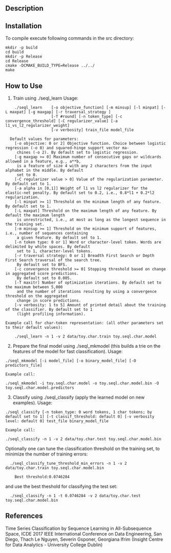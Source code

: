 ## Description



## Installation

To compile execute following commands in the src directory:

```
mkdir -p build
cd build
mkdir -p Release
cd Release
cmake -DCMAKE_BUILD_TYPE=Release ../../
make
```


## How to Use



1. Train using ./seql_learn
  Usage:
```
    ./seql_learn    [-o objective_function] [-m minsup] [-l minpat] [-L maxpat] [-g maxgap] [-r traversal_strategy ]
                    [-T #round] [-n token_type] [-c convergence_threshold] [-C regularizer_value] [-a l1_vs_l2_regularizer_weight]
                    [-v verbosity] train_file model_file

  Default values for parameters:
    [-o objective: 0 or 2] Objective function. Choice between logistic regression (-o 0) and squared-hinge support vector ma-
     chines (-o 2). By default set to logistic regression.
    [-g maxgap >= 0] Maximum number of consecutive gaps or wildcards allowed in a feature, e.g., a**b,
     is a feature of size 4 with any 2 characters from the input alphabet in the middle. By default
     set to 0.
    [-C regularizer value > 0] Value of the regularization parameter. By default set to 1.
    [-a alpha in [0,1]] Weight of l1 vs l2 regularizer for the elastic-net penalty. By default set to 0.2, i.e., 0.8*l1 + 0.2*l2 regularization.
    [-l minpat >= 1] Threshold on the minimum length of any feature. By default set to 1.
    [-L maxpat] Threshold on the maximum length of any feature. By default the maximum length
     is unrestricted, i.e., at most as long as the longest sequence in the training set.
    [-m minsup >= 1] Threshold on the minimum support of features, i.e., number of sequences containing
     a given feature. By default set to 1.
    [-n token type: 0 or 1] Word or character-level token. Words are delimited by white spaces. By default
     set to 1, character-level tokens.
    [-r traversal strategy: 0 or 1] Breadth First Search or Depth First Search traversal of the search tree.
     By default set to BFS.
    [-c convergence threshold >= 0] Stopping threshold based on change in aggregated score predictions.
     By default set to 0.005.
    [-T maxitr] Number of optimization iterations. By default set to the maximum between 5,000
     and the number of iterations resulting by using a convergence threshold on the aggregated
     change in score predictions.
    [-v verbosity: 1 to 5] Amount of printed detail about the training of the classifier. By default set to 1
     (light profiling information).
```
      
    Example call for char-token representation: (all other parameters set to their default values):
```
    ./seql_learn -n 1 -v 2 data/toy.char.train toy.seql.char.model
```

2. Prepare the final model using ./seql_mkmodel (this builds a trie on the features of the model for fast classification).
    Usage:
```
./seql_mkmodel [-i model_file] [-o binary_model_file] [-O predictors_file]
```
   
    Example call:
```
./seql_mkmodel -i toy.seql.char.model -o toy.seql.char.model.bin -O toy.seql.char.model.predictors
```

3. Classify using ./seql_classify (apply the learned model on new examples).
    Usage:
```
./seql_classify [-n token_type: 0 word tokens, 1 char tokens; by default set to 1] [-t classif_threshold: default 0] [-v verbosity level: default 0] test_file binary_model_file
```

    Example call:
```
./seql_classify -n 1 -v 2 data/toy.char.test toy.seql.char.model.bin
```
Optionally one can tune the classification threshold on the training set, to minimize the number of training errors:
```
  ./seql_classify_tune_threshold_min_errors -n 1 -v 2 data/toy.char.train toy.seql.char.model.bin

    Best threshold:0.0746284
```

and use the best theshold for classifying the test set:
```
  ./seql_classify -n 1 -t 0.0746284 -v 2 data/toy.char.test toy.seql.char.model.bin
```


## References

Time Series Classification by Sequence Learning in All-Subsequence Space, ICDE 2017 IEEE International Conference on Data Engineering, San Diego, Thach Le Nguyen, Severin Gsponer, Georgiana Ifrim (Insight Centre for Data Analytics - University College Dublin)
